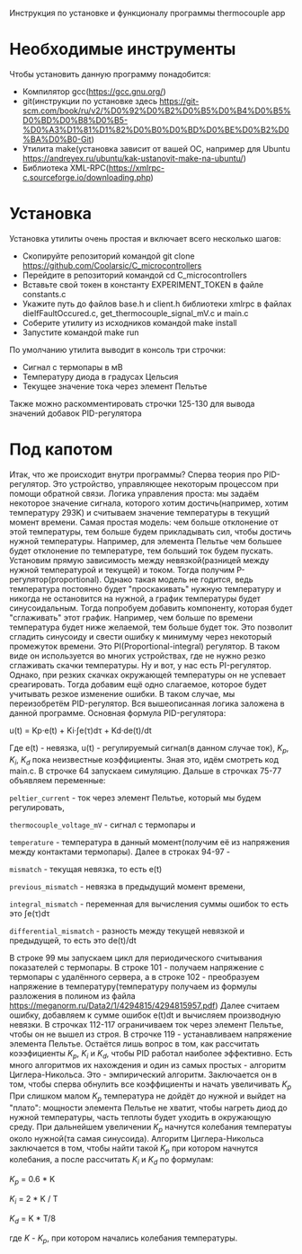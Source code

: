 Инструкция по установке и функционалу программы thermocouple app
# Необходимые инструменты
Чтобы установить данную программу понадобится:
- Компилятор gcc(https://gcc.gnu.org/)
- git(инструкции по установке здесь https://git-scm.com/book/ru/v2/%D0%92%D0%B2%D0%B5%D0%B4%D0%B5%D0%BD%D0%B8%D0%B5-%D0%A3%D1%81%D1%82%D0%B0%D0%BD%D0%BE%D0%B2%D0%BA%D0%B0-Git)
- Утилита make(установка зависит от вашей ОС, например для Ubuntu https://andreyex.ru/ubuntu/kak-ustanovit-make-na-ubuntu/)
- Библиотека XML-RPC(https://xmlrpc-c.sourceforge.io/downloading.php)
# Установка
Установка утилиты очень простая и включает всего несколько шагов:
- Скопируйте репозиторий командой git clone https://github.com/Coolarsic/C_microcontrollers
- Перейдите в репозиторий командой cd C_microcontrollers
- Вставьте свой токен в константу EXPERIMENT_TOKEN в файле constants.c
- Укажите путь до файлов base.h и client.h библиотеки xmlrpc в файлах dieIfFaultOccured.c, get_thermocouple_signal_mV.c и main.c
- Соберите утилиту из исходников командой make install
- Запустите командой make run 

По умолчанию утилита выводит в консоль три строчки:
 - Сигнал с термопары в мВ
 - Температуру диода в градусах Цельсия
 - Текущее значение тока через элемент Пельтье

Также можно раскомментировать строчки 125-130 для вывода значений добавок PID-регулятора
# Под капотом
Итак, что же происходит внутри программы? Сперва теория про PID-регулятор. Это устройство, управляющее некоторым процессом при помощи обратной связи. Логика управления проста: мы задаём некоторое значение сигнала, которого хотим достичь(например, хотим температуру 293K) и считываем значение температуры в текущий момент времени. Самая простая модель: чем больше отклонение от этой температуры, тем больше будем прикладывать сил, чтобы достичь нужной температуры. Например, для элемента Пельтье чем большее будет отклонение по температуре, тем больший ток будем пускать. Установим прямую зависимость между невязкой(разницей между нужной температурой и текущей) и током. Тогда получим P-регулятор(proportional). Однако такая модель не годится, ведь температура постоянно будет "проскакивать" нужную температуру и никогда не остановится на нужной, а график температуры будет синусоидальным. Тогда попробуем добавить компоненту, которая будет "сглаживать" этот график. Например, чем больше по времени температура будет ниже желаемой, тем больше будет ток. Это позволит сгладить синусоиду и свести ошибку к минимуму через некоторый промежуток времени. Это PI(Proportional-integral) регулятор. В таком виде он используется во многих устройствах, где не нужно резко сглаживать скачки температуры. Ну и вот, у нас есть PI-регулятор. Однако, при резких скачках окружающей температуры он не успевает среагировать. Тогда добавим ещё одно слагаемое, которое будет учитывать резкое изменение ошибки. В таком случае, мы переизобретём PID-регулятор. Вся вышеописанная логика заложена в данной программе. Основная формула PID-регулятора: 

u(t) = Kp·e(t) + Ki·∫e(τ)dτ + Kd·de(t)/dt

Где e(t) - невязка, u(t) - регулируемый сигнал(в данном случае ток), $K_p$, $K_i$, $K_d$ пока неизвестные коэффициенты.
Зная это, идём смотреть код main.c. В строчке 64 запускаем симуляцию. Дальше в строчках 75-77 объявляем переменные: 

`peltier_current` - ток через элемент Пельтье, который мы будем регулировать, 

`thermocouple_voltage_mV` - сигнал с термопары и 

`temperature` - температура в данный момент(получим её из напряжения между контактами термопары). Далее в строках 94-97 - 

`mismatch` - текущая невязка, то есть e(t)

`previous_mismatch` - невязка в предыдущий момент времени, 

`integral_mismatch` - переменная для вычисления суммы ошибок то есть это ∫e(τ)dτ

`differential_mismatch` - разность между текущей невязкой и предыдущей, то есть это de(t)/dt

В строке 99 мы запускаем цикл для периодического считывания показателей с термопары. В строке 101 - получаем напряжение с термопары с удалённого сервера, а в строке 102 - преобразуем напряжение в температуру(температуру получаем из формулы разложения в полином из файла https://meganorm.ru/Data2/1/4294815/4294815957.pdf)
Далее считаем ошибку, добавляем к сумме ошибок e(t)dt и вычисляем производную невязки. В строчках 112-117 ограничиваем ток через элемент Пельтье, чтобы он не вышел из строя. В строчке 119 - устанавливаем напряжение элемента Пельтье. Остаётся лишь вопрос в том, как рассчитать коээфициенты $K_p$, $K_i$ и $K_d$,
чтобы PID работал наиболее эффективно. Есть много алгоритмов их нахождения и один из самых простых - алгоритм Циглера-Никольса. Это - эмпирический алгоритм. Заключается он в том, чтобы сперва обнулить все коэффициенты и начать увеличивать $K_p$
При слишком малом $K_p$ температура не дойдёт до нужной и выйдет на "плато": мощности элемента Пельтье не хватит, чтобы нагреть диод до нужной температуры, часть теплоты будет уходить в окружающую среду. При дальнейшем увеличении $K_p$ начнутся колебания температуы около нужной(та самая синусоида). Алгоритм Циглера-Никольса заключается в том, чтобы найти такой $K_p$ при котором начнутся колебания, а после рассчитать $K_i$ и $K_d$ по формулам:

$K_p$ = 0.6 * K 

$K_i$ = 2 * K / T 

$K_d$ = K * T/8

где $K$ - $K_p$, при котором начались колебания температуры.

